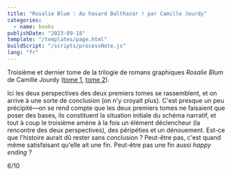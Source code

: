 ```yaml
---
title: "Rosalie Blum : Au hasard Balthazar ! par Camille Jourdy"
categories:
  - name: books
publishDate: "2023-09-18"
template: "/templates/page.html"
buildScript: "/scripts/processNote.js"
lang: "fr"
---
```


Troisième et dernier tome de la trilogie de romans graphiques _Rosalie Blum_ de Camille Jourdy ([tome 1](/notes/rosalie-blum-une-impression-de-deja-vu-par-camille-jourdy), [tome 2](/notes/rosalie-blum-haut-les-mains-peau-de-lapin-par-camille-jourdy/)).

Ici les deux perspectives des deux premiers tomes se rassemblent, et on arrive à une sorte de conclusion (on n'y croyait plus). C'est presque un peu précipité—on se rend compte que les deux premiers tomes ne faisaient que poser des bases, ils constituent la situation initiale du schéma narratif, et tout à coup le troisième amène à la fois un élément déclencheur (la rencontre des deux perspectives), des péripéties et un dénouement. Est-ce que l'histoire aurait dû rester sans conclusion ? Peut-être pas, c'est quand même satisfaisant qu'elle ait une fin. Peut-être pas une fin aussi *happy ending* ?

6/10
